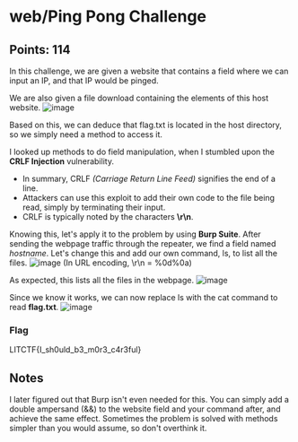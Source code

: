 # web/Ping Pong Challenge
## Points: 114

In this challenge, we are given a website that contains a field where we can input an IP, and that IP would be pinged.


We are also given a file download containing the elements of this host website.
![image](https://github.com/gbermudez2/CTF-Writeups/assets/32963758/be3bb26a-7524-4014-868f-1f9c0410c8d4)


Based on this, we can deduce that flag.txt is located in the host directory, so we simply need a method to access it.


I looked up methods to do field manipulation, when I stumbled upon the **CRLF Injection** vulnerability.
- In summary, CRLF *(Carriage Return Line Feed)* signifies the end of a line.
- Attackers can use this exploit to add their own code to the file being read, simply by terminating their input.
- CRLF is typically noted by the characters **\r\n**.


Knowing this, let's apply it to the problem by using **Burp Suite**.
After sending the webpage traffic through the repeater, we find a field named *hostname*. Let's change this and add our own command, ls, to list all the files.
![image](https://github.com/gbermudez2/CTF-Writeups/assets/32963758/e5274585-b668-4c6a-9d4e-b023688dd507)
(In URL encoding, \r\n = %0d%0a)


As expected, this lists all the files in the webpage.
![image](https://github.com/gbermudez2/CTF-Writeups/assets/32963758/11ff7679-cffd-4643-a02a-6e1b138d15ae)


Since we know it works, we can now replace ls with the cat command to read **flag.txt**.
![image](https://github.com/gbermudez2/CTF-Writeups/assets/32963758/76b89b18-402e-4c10-a6c1-cf7d88e6f058)


### Flag
LITCTF{I_sh0uld_b3_m0r3_c4r3ful}


## Notes
I later figured out that Burp isn't even needed for this. You can simply add a double ampersand (&&) to the website field and your command after, and achieve the same effect.
Sometimes the problem is solved with methods simpler than you would assume, so don't overthink it.
